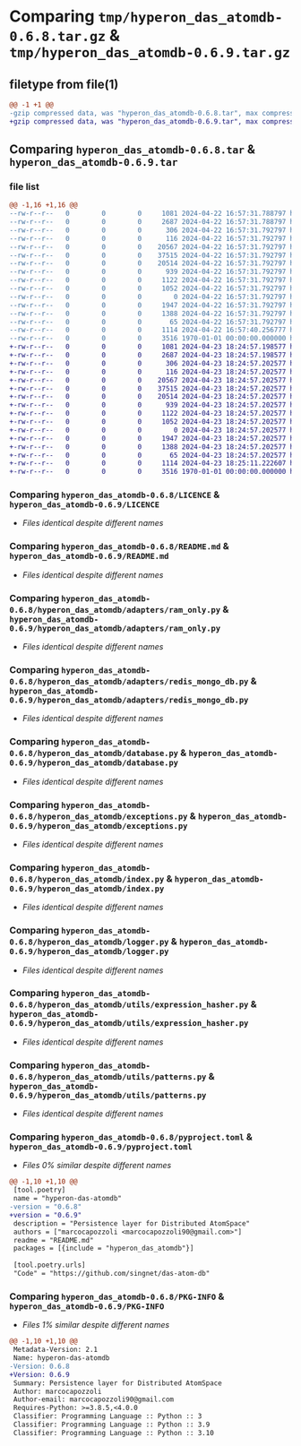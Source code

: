 # Comparing `tmp/hyperon_das_atomdb-0.6.8.tar.gz` & `tmp/hyperon_das_atomdb-0.6.9.tar.gz`

## filetype from file(1)

```diff
@@ -1 +1 @@
-gzip compressed data, was "hyperon_das_atomdb-0.6.8.tar", max compression
+gzip compressed data, was "hyperon_das_atomdb-0.6.9.tar", max compression
```

## Comparing `hyperon_das_atomdb-0.6.8.tar` & `hyperon_das_atomdb-0.6.9.tar`

### file list

```diff
@@ -1,16 +1,16 @@
--rw-r--r--   0        0        0     1081 2024-04-22 16:57:31.788797 hyperon_das_atomdb-0.6.8/LICENCE
--rw-r--r--   0        0        0     2687 2024-04-22 16:57:31.788797 hyperon_das_atomdb-0.6.8/README.md
--rw-r--r--   0        0        0      306 2024-04-22 16:57:31.792797 hyperon_das_atomdb-0.6.8/hyperon_das_atomdb/__init__.py
--rw-r--r--   0        0        0      116 2024-04-22 16:57:31.792797 hyperon_das_atomdb-0.6.8/hyperon_das_atomdb/adapters/__init__.py
--rw-r--r--   0        0        0    20567 2024-04-22 16:57:31.792797 hyperon_das_atomdb-0.6.8/hyperon_das_atomdb/adapters/ram_only.py
--rw-r--r--   0        0        0    37515 2024-04-22 16:57:31.792797 hyperon_das_atomdb-0.6.8/hyperon_das_atomdb/adapters/redis_mongo_db.py
--rw-r--r--   0        0        0    20514 2024-04-22 16:57:31.792797 hyperon_das_atomdb-0.6.8/hyperon_das_atomdb/database.py
--rw-r--r--   0        0        0      939 2024-04-22 16:57:31.792797 hyperon_das_atomdb-0.6.8/hyperon_das_atomdb/exceptions.py
--rw-r--r--   0        0        0     1122 2024-04-22 16:57:31.792797 hyperon_das_atomdb-0.6.8/hyperon_das_atomdb/index.py
--rw-r--r--   0        0        0     1052 2024-04-22 16:57:31.792797 hyperon_das_atomdb-0.6.8/hyperon_das_atomdb/logger.py
--rw-r--r--   0        0        0        0 2024-04-22 16:57:31.792797 hyperon_das_atomdb-0.6.8/hyperon_das_atomdb/utils/__init__.py
--rw-r--r--   0        0        0     1947 2024-04-22 16:57:31.792797 hyperon_das_atomdb-0.6.8/hyperon_das_atomdb/utils/expression_hasher.py
--rw-r--r--   0        0        0     1388 2024-04-22 16:57:31.792797 hyperon_das_atomdb-0.6.8/hyperon_das_atomdb/utils/patterns.py
--rw-r--r--   0        0        0       65 2024-04-22 16:57:31.792797 hyperon_das_atomdb-0.6.8/hyperon_das_atomdb/utils/settings.py
--rw-r--r--   0        0        0     1114 2024-04-22 16:57:40.256777 hyperon_das_atomdb-0.6.8/pyproject.toml
--rw-r--r--   0        0        0     3516 1970-01-01 00:00:00.000000 hyperon_das_atomdb-0.6.8/PKG-INFO
+-rw-r--r--   0        0        0     1081 2024-04-23 18:24:57.198577 hyperon_das_atomdb-0.6.9/LICENCE
+-rw-r--r--   0        0        0     2687 2024-04-23 18:24:57.198577 hyperon_das_atomdb-0.6.9/README.md
+-rw-r--r--   0        0        0      306 2024-04-23 18:24:57.202577 hyperon_das_atomdb-0.6.9/hyperon_das_atomdb/__init__.py
+-rw-r--r--   0        0        0      116 2024-04-23 18:24:57.202577 hyperon_das_atomdb-0.6.9/hyperon_das_atomdb/adapters/__init__.py
+-rw-r--r--   0        0        0    20567 2024-04-23 18:24:57.202577 hyperon_das_atomdb-0.6.9/hyperon_das_atomdb/adapters/ram_only.py
+-rw-r--r--   0        0        0    37515 2024-04-23 18:24:57.202577 hyperon_das_atomdb-0.6.9/hyperon_das_atomdb/adapters/redis_mongo_db.py
+-rw-r--r--   0        0        0    20514 2024-04-23 18:24:57.202577 hyperon_das_atomdb-0.6.9/hyperon_das_atomdb/database.py
+-rw-r--r--   0        0        0      939 2024-04-23 18:24:57.202577 hyperon_das_atomdb-0.6.9/hyperon_das_atomdb/exceptions.py
+-rw-r--r--   0        0        0     1122 2024-04-23 18:24:57.202577 hyperon_das_atomdb-0.6.9/hyperon_das_atomdb/index.py
+-rw-r--r--   0        0        0     1052 2024-04-23 18:24:57.202577 hyperon_das_atomdb-0.6.9/hyperon_das_atomdb/logger.py
+-rw-r--r--   0        0        0        0 2024-04-23 18:24:57.202577 hyperon_das_atomdb-0.6.9/hyperon_das_atomdb/utils/__init__.py
+-rw-r--r--   0        0        0     1947 2024-04-23 18:24:57.202577 hyperon_das_atomdb-0.6.9/hyperon_das_atomdb/utils/expression_hasher.py
+-rw-r--r--   0        0        0     1388 2024-04-23 18:24:57.202577 hyperon_das_atomdb-0.6.9/hyperon_das_atomdb/utils/patterns.py
+-rw-r--r--   0        0        0       65 2024-04-23 18:24:57.202577 hyperon_das_atomdb-0.6.9/hyperon_das_atomdb/utils/settings.py
+-rw-r--r--   0        0        0     1114 2024-04-23 18:25:11.222607 hyperon_das_atomdb-0.6.9/pyproject.toml
+-rw-r--r--   0        0        0     3516 1970-01-01 00:00:00.000000 hyperon_das_atomdb-0.6.9/PKG-INFO
```

### Comparing `hyperon_das_atomdb-0.6.8/LICENCE` & `hyperon_das_atomdb-0.6.9/LICENCE`

 * *Files identical despite different names*

### Comparing `hyperon_das_atomdb-0.6.8/README.md` & `hyperon_das_atomdb-0.6.9/README.md`

 * *Files identical despite different names*

### Comparing `hyperon_das_atomdb-0.6.8/hyperon_das_atomdb/adapters/ram_only.py` & `hyperon_das_atomdb-0.6.9/hyperon_das_atomdb/adapters/ram_only.py`

 * *Files identical despite different names*

### Comparing `hyperon_das_atomdb-0.6.8/hyperon_das_atomdb/adapters/redis_mongo_db.py` & `hyperon_das_atomdb-0.6.9/hyperon_das_atomdb/adapters/redis_mongo_db.py`

 * *Files identical despite different names*

### Comparing `hyperon_das_atomdb-0.6.8/hyperon_das_atomdb/database.py` & `hyperon_das_atomdb-0.6.9/hyperon_das_atomdb/database.py`

 * *Files identical despite different names*

### Comparing `hyperon_das_atomdb-0.6.8/hyperon_das_atomdb/exceptions.py` & `hyperon_das_atomdb-0.6.9/hyperon_das_atomdb/exceptions.py`

 * *Files identical despite different names*

### Comparing `hyperon_das_atomdb-0.6.8/hyperon_das_atomdb/index.py` & `hyperon_das_atomdb-0.6.9/hyperon_das_atomdb/index.py`

 * *Files identical despite different names*

### Comparing `hyperon_das_atomdb-0.6.8/hyperon_das_atomdb/logger.py` & `hyperon_das_atomdb-0.6.9/hyperon_das_atomdb/logger.py`

 * *Files identical despite different names*

### Comparing `hyperon_das_atomdb-0.6.8/hyperon_das_atomdb/utils/expression_hasher.py` & `hyperon_das_atomdb-0.6.9/hyperon_das_atomdb/utils/expression_hasher.py`

 * *Files identical despite different names*

### Comparing `hyperon_das_atomdb-0.6.8/hyperon_das_atomdb/utils/patterns.py` & `hyperon_das_atomdb-0.6.9/hyperon_das_atomdb/utils/patterns.py`

 * *Files identical despite different names*

### Comparing `hyperon_das_atomdb-0.6.8/pyproject.toml` & `hyperon_das_atomdb-0.6.9/pyproject.toml`

 * *Files 0% similar despite different names*

```diff
@@ -1,10 +1,10 @@
 [tool.poetry]
 name = "hyperon-das-atomdb"
-version = "0.6.8"
+version = "0.6.9"
 description = "Persistence layer for Distributed AtomSpace"
 authors = ["marcocapozzoli <marcocapozzoli90@gmail.com>"]
 readme = "README.md"
 packages = [{include = "hyperon_das_atomdb"}]
 
 [tool.poetry.urls]
 "Code" = "https://github.com/singnet/das-atom-db"
```

### Comparing `hyperon_das_atomdb-0.6.8/PKG-INFO` & `hyperon_das_atomdb-0.6.9/PKG-INFO`

 * *Files 1% similar despite different names*

```diff
@@ -1,10 +1,10 @@
 Metadata-Version: 2.1
 Name: hyperon-das-atomdb
-Version: 0.6.8
+Version: 0.6.9
 Summary: Persistence layer for Distributed AtomSpace
 Author: marcocapozzoli
 Author-email: marcocapozzoli90@gmail.com
 Requires-Python: >=3.8.5,<4.0.0
 Classifier: Programming Language :: Python :: 3
 Classifier: Programming Language :: Python :: 3.9
 Classifier: Programming Language :: Python :: 3.10
```

